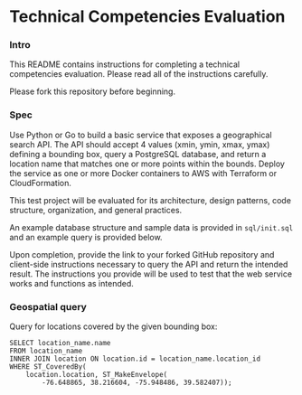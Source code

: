 # Technical Competencies Evaluation

### Intro

This README contains instructions for completing a technical competencies evaluation. Please read all of the instructions carefully.

Please fork this repository before beginning. 

### Spec

Use Python or Go to build a basic service that exposes a geographical search API. The API should accept 4 values (xmin, ymin, xmax, ymax) defining a bounding box, query a PostgreSQL database, and return a location name that matches one or more points within the bounds. Deploy the service as one or more Docker containers to AWS with Terraform or CloudFormation.

This test project will be evaluated for its architecture, design patterns, code structure, organization, and general practices.

An example database structure and sample data is provided in `sql/init.sql` and an example query is provided below.

Upon completion, provide the link to your forked GitHub repository and client-side instructions necessary to query the API and return the intended result. The instructions you provide will be used to test
that the web service works and functions as intended.


### Geospatial query

Query for locations covered by the given bounding box:  
```
SELECT location_name.name 
FROM location_name 
INNER JOIN location ON location.id = location_name.location_id 
WHERE ST_CoveredBy(
	location.location, ST_MakeEnvelope(
		-76.648865, 38.216604, -75.948486, 39.582407));
```
